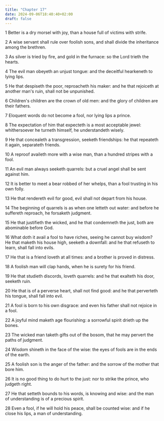 ```yaml
---
title: "Chapter 17"
date: 2024-09-06T18:40:40+02:00
draft: false
---
```




1 Better is a dry morsel with joy, than a house full of victims with strife.

2 A wise servant shall rule over foolish sons, and shall divide the inheritance among the brethren.

3 As silver is tried by fire, and gold in the furnace: so the Lord trieth the hearts.

4 The evil man obeyeth an unjust tongue: and the deceitful hearkeneth to lying lips.

5 He that despiseth the poor, reproacheth his maker: and he that rejoiceth at another man's ruin, shall not be unpunished.

6 Children's children are the crown of old men: and the glory of children are their fathers.

7 Eloquent words do not become a fool, nor lying lips a prince.

8 The expectation of him that expecteth is a most acceptable jewel: whithersoever he turneth himself, he understandeth wisely.

9 He that concealeth a transgression, seeketh friendships: he that repeateth it again, separateth friends.

10 A reproof availeth more with a wise man, than a hundred stripes with a fool.

11 An evil man always seeketh quarrels: but a cruel angel shall be sent against him.

12 It is better to meet a bear robbed of her whelps, than a fool trusting in his own folly.

13 He that rendereth evil for good, evil shall not depart from his house.

14 The beginning of quarrels is as when one letteth out water: and before he suffereth reproach, he forsaketh judgment.

15 He that justifieth the wicked, and he that condemneth the just, both are abominable before God.

16 What doth it avail a fool to have riches, seeing he cannot buy wisdom? He that maketh his house high, seeketh a downfall: and he that refuseth to learn, shall fall into evils.

17 He that is a friend loveth at all times: and a brother is proved in distress.

18 A foolish man will clap hands, when he is surety for his friend.

19 He that studieth discords, loveth quarrels: and he that exalteth his door, seeketh ruin.

20 He that is of a perverse heart, shall not find good: and he that perverteth his tongue, shall fall into evil.

21 A fool is born to his own disgrace: and even his father shall not rejoice in a fool.

22 A joyful mind maketh age flourishing: a sorrowful spirit drieth up the bones.

23 The wicked man taketh gifts out of the bosom, that he may pervert the paths of judgment.

24 Wisdom shineth in the face of the wise: the eyes of fools are in the ends of the earth.

25 A foolish son is the anger of the father: and the sorrow of the mother that bore him.

26 It is no good thing to do hurt to the just: nor to strike the prince, who judgeth right.

27 He that setteth bounds to his words, is knowing and wise: and the man of understanding is of a precious spirit.

28 Even a fool, if he will hold his peace, shall be counted wise: and if he close his lips, a man of understanding.

